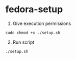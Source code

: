 # fedora-setup

1. Give execution permissions

```
sudo chmod +x ./setup.sh
```

2. Run script

```
./setup.sh
```
